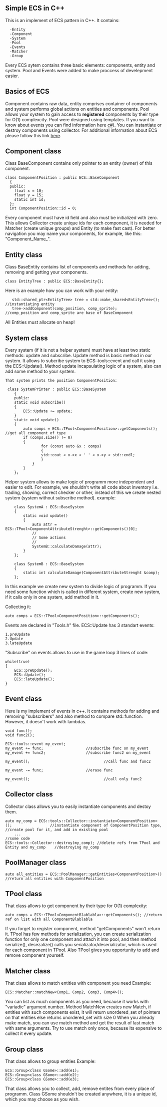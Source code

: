 ##  Simple ECS in C++
  This is an implement of ECS pattern in C++. It contains:
  
      -Entity
      -Component
      -System
      -Pool
      -Events
      -Matcher
      -Group

  Every ECS sytem contains three basic elements: components, entity and system.
  Pool and Events were added to make proccess of develepment easier.
	
##  Basics of ECS
 Component contains raw data, entity comprises container of components and system performs global actions on entities and components. 
	Pool allows your system to gain access to **registered** components by their type for O(1) complexcity. Pool were designed using templates. 
	If you want to know about events you can find information here [c#](https://msdn.microsoft.com/en-us/library/awbftdfh.aspx)). 
	You can instantiate or destroy components using collector.
	For additional information about ECS please follow this link [here](https://en.wikipedia.org/wiki/Entity–component–system).
	
##  Component class
Class BaseComponent contains only pointer to an entity (owner) of this component.

    class ComponentPosition : public ECS::BaseComponent
	  {
	  public:
		float x = 10;
		float y = 15;
		static int id;
	  };
	  int ComponentPosition::id = 0;

 Every component must have id field and also must be initialized with zero. This allows Collector create unique ids for each component, it is needed for Matcher (create unique groups) and Entity (to make fast cast).
 For better navigation you may name your components, for example, like this: "Component_Name_".

##  Entity class
Class BaseEntity contains list of components and methods for adding, removing and getting your components.
    
    class EntityTree : public ECS::BaseEntity{};
    
  Here is an example how you can work with your entity:
	
       std::shared_ptr<EntityTree> tree = std::make_shared<EntityTree>();	//instantiating entity
       tree->addComponent(comp_position, comp_sprite);										//comp_position and comp_sprite are base of BaseComponent
       
All Entities must allocate on heap!

##  System class
  Every system (if it is not a helper system) must have at least two static methods: update and subscribe.
  Update method is basic method in our system. It allows to subcribe system to ECS::tools::event and call it using the  ECS::Update(). Method update incapsulating logic of a system, also can add some method to your system.
	
	That system prints the position ComponentPosition:
	
   	 class SystemPrinter : public ECS::BaseSystem
		{	
		public:
		static void subscribe()
		{
			ECS::Update += update;
		}
		static void update()
		{
			auto comps = ECS::TPool<ComponentPosition>::getComponents(); //get all component of type
			if (comps.size() != 0)
			{
					for (const auto &x : comps)
					{
					std::cout « x->x « ' ' « x->y « std::endl;
					}
				}
			}
		};
        
Helper system allows to make logic of programm more independent and easier to edit. For example, we shouldn't write all code about inventory i.e. trading, showing, correct checker or other, instead of this we create nested system (system without subscribe method).
example:

		class SystemA : ECS::BaseSystem
		{
			static void update()
			{
				auto attr = ECS::TPool<ComponentAttributeStrenght>::getComponents()[0];
				//
		 		// Some actions
		 		//
				SystemB::calculateDamage(attr); 
			}
		};

		class SystemB : ECS::BaseSystem
		{
			static int calculateDamage(ComponentAttributeStrenght &comp);
		};
    

In this example we create new system to divide logic of programm. If you need some function which is called in different system, create new system, if it calls only in one system, add method in it.


Collecting it:
  
  	auto comps = ECS::TPool<ComponentPosition>::getComponents();
  
Events are declared in "Tools.h" file. ECS::Update has 3 standart events:

    1.preUpdate
    2.Update
    3.lateUpdate
  
"Subscribe" on events allows to use in the game loop 3 lines of code:
    
    while(true)
    {
        ECS::preUpdate();
        ECS::Update();
        ECS::lateUpdate();
    }
    
##  Event class
Here is my implement of events in c++. It contains methods for adding and removing "subscribers" and also method to compare std::function. However, it doesn't work with lambdas.
  
    void func();
    void func2();
  
    ECS::tools::event my_event;
    my_event += func; 					//subscribe func on my_event
    my_event += func2; 					//subscribe func2 on my_event
    
    my_event(); 								//call func and func2
    
    my_event -= func; 					//erase func
    
    my_event(); 								//call only func2

##  Collector class
Collector class allows you to easily instantiate components and destoy them.

    auto my_comp = ECS::tools::Collector::instantiate<ComponentPosition>(); 				//instantiate component of ComponentPosition type, 		 																																									//create pool for it, and add in existing pool
		...																																							//some code
    ECS::tools::Collector::destroy(my_comp); //delete refs from TPool and Entity and my_comp	//destroying my_comp

##  PoolManager class

	auto all_entities = ECS::PoolManager::getEntities<ComponentPosition>() //return all entities with ComponentPosition

##  TPool class
That class allows to get component by their type for O(1) complexity:
  
    auto comps = ECS::TPool<ComponentBlablabla>::getComponents(); //return ref on list with all ComponentBlablabla
  
If you forget to register component, method "getComponents" won't return it.
TPool has few methods for serialization, you can create serialization function for only one component and attach it into pool, and then method serialize(), desezalize() calls you serializator/deserializator, which is used for each component in TPool.
Also TPool gives you opportunity to add and remove component yourself.

##  Matcher class
That class allows to match entities with component you need
Example:
	
	ECS::Matcher::matchNew<Comp1, Comp2, Comp3, Comp4>();
	
You can list as much components as you need, because it works with "variadic" argument number.
Method MatchNew creates new Match, if entities with such components exist, it will return unordered_set 
of pointers on that entities else returns unordered_set with size 0
When you already make match, you can use match method and get the result of last match with same arguments.
Try to use match only once, because its expensive to collect it every update.

##  Group class
That class allows to group entities
Example: 

	ECS::Group<class GSome>::add(e1);
	ECS::Group<class GSome>::add(e2);
	ECS::Group<class GSome>::add(e3);
	
That class allows you to collect, add, remove entites from every place of programm. Class GSome shouldn't be created anywhere, it is a unique id, which you may choose as you wish.

